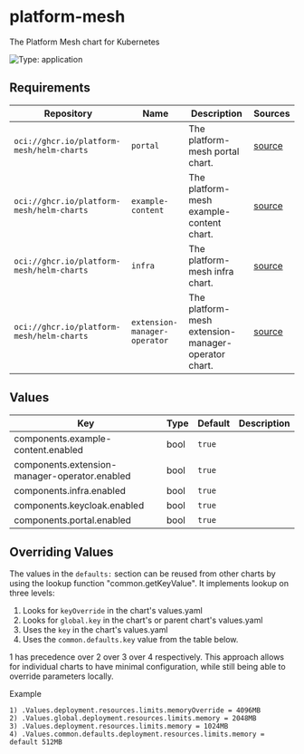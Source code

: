 # platform-mesh

The Platform Mesh chart for Kubernetes

![Type: application](https://img.shields.io/badge/Type-application-informational?style=flat-square)
## Requirements

| Repository | Name | Description | Sources |
|------------|------|-------------|---------|
| `oci://ghcr.io/platform-mesh/helm-charts` | `portal` | The platform-mesh portal chart. |[source](https://github.com/platform-mesh/helm-charts/tree/main/charts/portal)|
| `oci://ghcr.io/platform-mesh/helm-charts` | `example-content` | The platform-mesh example-content chart. |[source](https://github.com/platform-mesh/helm-charts/tree/main/charts/example-content)|
| `oci://ghcr.io/platform-mesh/helm-charts` | `infra` | The platform-mesh infra chart. |[source](https://github.com/platform-mesh/helm-charts/tree/main/charts/infra)|
| `oci://ghcr.io/platform-mesh/helm-charts` | `extension-manager-operator` | The platform-mesh extension-manager-operator chart. |[source](https://github.com/platform-mesh/helm-charts/tree/main/charts/extension-manager-operator)|
## Values
| Key | Type | Default | Description |
|-----|------|---------|-------------|
| components.example-content.enabled | bool | `true` |  |
| components.extension-manager-operator.enabled | bool | `true` |  |
| components.infra.enabled | bool | `true` |  |
| components.keycloak.enabled | bool | `true` |  |
| components.portal.enabled | bool | `true` |  |

## Overriding Values

The values in the `defaults:` section can be reused from other charts by using the lookup function "common.getKeyValue". It implements lookup on three levels:

1. Looks for `keyOverride` in the chart's values.yaml
2. Looks for `global.key` in the chart's or parent chart's values.yaml
3. Uses the `key` in the chart's values.yaml
4. Uses the `common.defaults.key` value from the table below.

1 has precedence over 2 over 3 over 4 respectively. This approach allows for individual charts to have minimal configuration, while still being able to override parameters locally.

Example
```
1) .Values.deployment.resources.limits.memoryOverride = 4096MB
2) .Values.global.deployment.resources.limits.memory = 2048MB
3) .Values.deployment.resources.limits.memory = 1024MB
4) .Values.common.defaults.deployment.resources.limits.memory = default 512MB
```
